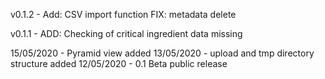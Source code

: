 v0.1.2 - Add: CSV import function
		 FIX: metadata delete

v0.1.1 - ADD: Checking of critical ingredient data missing

15/05/2020 - Pyramid view added
13/05/2020 - upload and tmp directory structure added
12/05/2020 - 0.1 Beta public release
